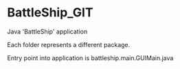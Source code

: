 BattleShip_GIT
==============

Java 'BattleShip' application

Each folder represents a different package.

Entry point into application is battleship.main.GUIMain.java
